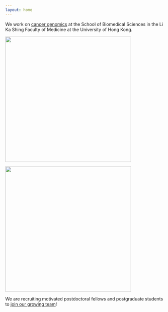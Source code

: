 ```yaml
---
layout: home
---
```


We work on [cancer genomics][cancer-genomics] at the School of Biomedical Sciences 
in the Li Ka Shing Faculty of Medicine
at the University of Hong Kong.

<img src="https://admissions.hku.hk/sites/default/files/2020-10/hku_logo.svg
" width="400" />

<img src="https://covid19.med.hku.hk/files/current-event/img/hkumedlogo-black.png" width="400" />

<br />

We are recruiting motivated postdoctoral fellows and postgraduate 
students to [join our growing team](/join/)!

[cancer-genomics]: https://www.nature.com/subjects/cancer-genomics

<br />
<br />


